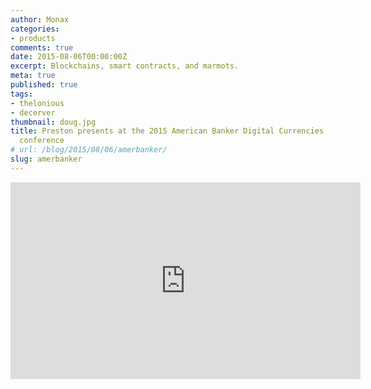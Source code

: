 ```yaml
---
author: Monax
categories:
- products
comments: true
date: 2015-08-06T00:00:00Z
excerpt: Blockchains, smart contracts, and marmots.
meta: true
published: true
tags:
- thelonious
- decerver
thumbnail: doug.jpg
title: Preston presents at the 2015 American Banker Digital Currencies & the Blockchain
  conference
# url: /blog/2015/08/06/amerbanker/
slug: amerbanker
---
```


<iframe width="560" height="315" src="https://www.youtube.com/embed/Wd4wDnnG5uc" frameborder="0" allowfullscreen></iframe>
